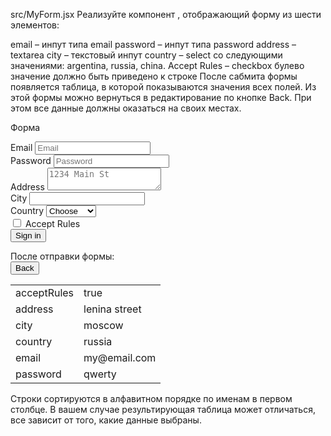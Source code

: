 src/MyForm.jsx
Реализуйте компонент <MyForm>, отображающий форму из шести элементов:

email – инпут типа email
password – инпут типа password
address – textarea
city – текстовый инпут
country – select со следующими значениями: argentina, russia, china.
Accept Rules – checkbox булево значение должно быть приведено к строке
После сабмита формы появляется таблица, в которой показываются значения всех полей. Из этой формы можно вернуться в редактирование по кнопке Back. При этом все данные должны оказаться на своих местах.

Форма

<form name="myForm">
  <div class="col-md-6 mb-3">
      <label for="email" class="col-form-label">Email</label>
      <input type="email" name="email" class="form-control" id="email" placeholder="Email">
    </div>
    <div class="form-group col-md-6">
      <label for="password" class="col-form-label">Password</label>
      <input type="password" name="password" class="form-control" id="password" placeholder="Password">
    </div>
  <div class="col-md-6 mb-3">
    <label for="address" class="col-form-label">Address</label>
    <textarea type="text" class="form-control" name="address" id="address" placeholder="1234 Main St"></textarea>
  </div>
  <div class="col-md-6 mb-3">
      <label for="city" class="col-form-label">City</label>
      <input type="text" class="form-control" name="city" id="city">
    </div>
    <div class="col-md-6 mb-3">
      <label for="country" class="col-form-label">Country</label>
      <select id="country" name="country" class="form-control">
        <option>Choose</option>
        <option value="argentina">Argentina</option>
        <option value="russia">Russia</option>
        <option value="china">China</option>
      </select>
    </div>
  <div class="col-md-6 mb-3">
    <div class="form-check">
      <label class="form-check-label" for="rules">
        <input id="rules" type="checkbox" name="acceptRules" class="form-check-input">
        Accept Rules
      </label>
    </div>
  </div>
  <button type="submit" class="btn btn-primary">Sign in</button>
</form>
После отправки формы:

<div>
  <button type="button" class="btn btn-primary">Back</button>
  <table class="table">
    <tbody>
      <tr>
        <td>acceptRules</td>
        <td>true</td>
      </tr>
      <tr>
        <td>address</td>
        <td>lenina street</td>
      </tr>
      <tr>
        <td>city</td>
        <td>moscow</td>
      </tr>
      <tr>
        <td>country</td>
        <td>russia</td>
      </tr>
      <tr>
        <td>email</td>
        <td>my@email.com</td>
      </tr>
      <tr>
        <td>password</td>
        <td>qwerty</td>
      </tr>
    </tbody>
  </table>
</div>
Строки сортируются в алфавитном порядке по именам в первом столбце. В вашем случае результирующая таблица может отличаться, все зависит от того, какие данные выбраны.